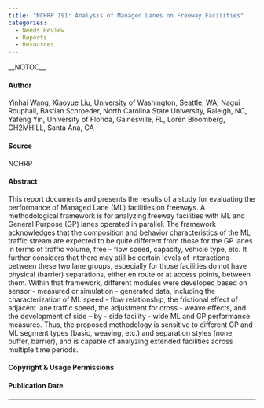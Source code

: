 ```yaml
---
title: "NCHRP 191: Analysis of Managed Lanes on Freeway Facilities"
categories:
  - Needs Review
  - Reports
  - Resources
---
```


\_\_NOTOC\_\_

#### Author

Yinhai Wang, Xiaoyue Liu, University of Washington, Seattle, WA,
Nagui Rouphail, Bastian Schroeder, North Carolina State University, Raleigh, NC,
Yafeng Yin, University of Florida, Gainesville, FL,
Loren Bloomberg, CH2MHILL, Santa Ana, CA

#### Source

NCHRP

#### Abstract

This report documents and presents the results of a study for evaluating the performance of Managed Lane (ML) facilities on freeways. A methodological framework is for analyzing freeway facilities with ML and General Purpose (GP) lanes operated in parallel. The framework acknowledges that the composition and behavior characteristics of the ML traffic stream are expected to be quite different from those for the GP lanes in terms of traffic volume, free – flow speed, capacity, vehicle type, etc. It further considers that there may still be certain levels of interactions between these two lane groups, especially for those facilities do not have physical (barrier) separations, either en route or at access points, between them. Within that framework, different modules were developed based on sensor - measured or simulation - generated data, including the characterization of ML speed - flow relationship, the frictional effect of adjacent lane traffic speed, the adjustment for cross - weave effects, and the development of side – by - side facility - wide ML and GP performance measures. Thus, the proposed methodology is sensitive to different GP and ML segment types (basic, weaving, etc.) and separation styles (none, buffer, barrier), and is capable of analyzing extended facilities across multiple time periods.

#### Copyright & Usage Permissions

#### Publication Date

------------------------------------------------------------------------

<comments />

